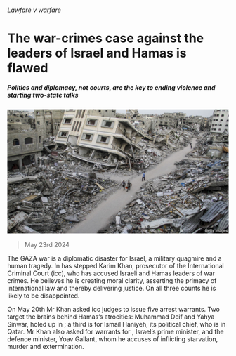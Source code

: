 ###### Lawfare v warfare

# The war-crimes case against the leaders of Israel and Hamas is flawed 

##### Politics and diplomacy, not courts, are the key to ending violence and starting two-state talks 

![image](images/20240525_LDP503.jpg) 

> May 23rd 2024 

The GAZA war is a diplomatic disaster for Israel, a military quagmire and a human tragedy. In has stepped Karim Khan, prosecutor of the International Criminal Court (icc), who has accused Israeli and Hamas leaders of war crimes. He believes he is creating moral clarity, asserting the primacy of international law and thereby delivering justice. On all three counts he is likely to be disappointed.

On May 20th Mr Khan asked icc judges to issue five arrest warrants. Two target the brains behind Hamas’s atrocities: Muhammad Deif and Yahya Sinwar, holed up in ; a third is for Ismail Haniyeh, its political chief, who is in Qatar. Mr Khan also asked for warrants for , Israel’s prime minister, and the defence minister, Yoav Gallant, whom he accuses of inflicting starvation, murder and extermination. 

